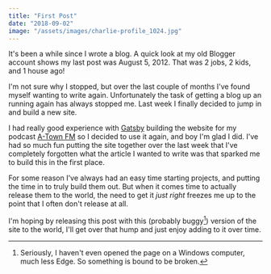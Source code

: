 ```yaml
---
title: "First Post"
date: "2018-09-02"
image: "/assets/images/charlie-profile_1024.jpg"
---
```


It's been a while since I wrote a blog.  A quick look at my old Blogger account shows my last post was August 5, 2012.  That was 2 jobs, 2 kids, and 1 house ago!

I'm not sure why I stopped, but over the last couple of months I've found myself wanting to write again. Unfortunately the task of getting a blog up an running again has always stopped me.  Last week I finally decided to jump in and build a new site.

I had really good experience with [Gatsby](https://www.gatsbyjs.org/) building the website for my podcast [A-Town FM](https://atownfm.com/) so I decided to use it again, and boy I'm glad I did.  I've had so much fun putting the site together over the last week that I've completely forgotten what the article I wanted to write was that sparked me to build this in the first place.

For some reason I've always had an easy time starting projects, and putting the time in to truly build them out.  But when it comes time to actually release them to the world, the need to get it *just right* freezes me up to the point that I often don't release at all.

I'm hoping by releasing this post with this (probably buggy[^1]) version of the site to the world, I'll get over that hump and just enjoy adding to it over time.

[^1]: Seriously, I haven't even opened the page on a Windows computer, much less Edge.  So something is bound to be broken.